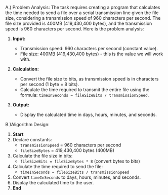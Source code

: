 A.) Problem Analysis:
  The task requires creating a program that calculates the time needed to send a file over a serial transmission line given the file size, considering a transmission speed of 960 characters per second. The file size provided is 400MB (419,430,400 bytes), and the transmission speed is 960 characters per second. Here is the problem analysis:

1. **Input:**
   - Transmission speed: 960 characters per second (constant value).
   - File size: 400MB (419,430,400 bytes) - this is the value we will work with.

2. **Calculation:**
   - Convert the file size to bits, as transmission speed is in characters per second (1 byte = 8 bits).
   - Calculate the time required to transmit the entire file using the formula: `timeInSeconds = fileSizeBits / transmissionSpeed`.

3. **Output:**
   - Display the calculated time in days, hours, minutes, and seconds.


B.)Aligorithm Design:
1. **Start**
2. Declare constants:
   - `transmissionSpeed` = 960 characters per second
   - `fileSizeBytes` = 419,430,400 bytes (400MB)
3. Calculate the file size in bits:
   - `fileSizeBits = fileSizeBytes * 8` (convert bytes to bits)
4. Calculate the time required to send the file:
   - `timeInSeconds = fileSizeBits / transmissionSpeed`
5. Convert `timeInSeconds` to days, hours, minutes, and seconds.
6. Display the calculated time to the user.
7. **End**

